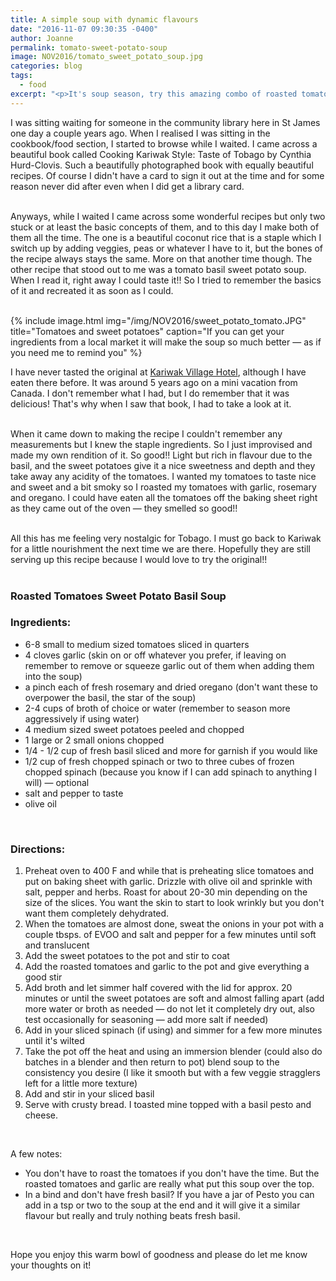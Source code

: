 ```yaml
---
title: A simple soup with dynamic flavours
date: "2016-11-07 09:30:35 -0400"
author: Joanne
permalink: tomato-sweet-potato-soup
image: NOV2016/tomato_sweet_potato_soup.jpg
categories: blog
tags:
  - food
excerpt: "<p>It's soup season, try this amazing combo of roasted tomatoes, basil and sweet potatoes</p>"
---
```


I was sitting waiting for someone in the community library here in St James one day a couple years ago. When I realised I was sitting in the cookbook/food section, I started to browse while I waited.  I came across a beautiful book called Cooking Kariwak Style: Taste of Tobago by Cynthia Hurd-Clovis.  Such a beautifully photographed book with equally beautiful recipes.  Of course I didn't have a card to sign it out at the time and for some reason never did after even when I did get a library card.  
<br>

Anyways, while I waited I came across some wonderful recipes but only two stuck or at least the basic concepts of them, and to this day I make both of them all the time.  The one is a beautiful coconut rice that is a staple which I switch up by adding veggies, peas or whatever I have to it, but the bones of the recipe always stays the same.   More on that another time though.  The other recipe that stood out to me was a tomato basil sweet potato soup.  When I read it, right away I could taste it!! So I tried to remember the basics of it and recreated it as soon as I could.
<br><br>

{% include image.html
            img="/img/NOV2016/sweet_potato_tomato.JPG"
            title="Tomatoes and sweet potatoes"
            caption="If you can get your ingredients from a local market it will make the soup so much better &mdash; as if you need me to remind you" %}

I have never tasted the original at [Kariwak Village Hotel](http://www.kariwak.com), although I have eaten there before. It was around 5 years ago on a mini vacation from Canada.  I don't remember what I had, but I do remember that it was delicious!  That's why when I saw that book, I had to take a look at it.  
<br>

When it came down to making the recipe I couldn't remember any measurements but I knew the staple ingredients.  So I just improvised and made my own rendition of it.  So good!! Light but rich in flavour due to the basil, and the sweet potatoes give it a nice sweetness and depth and they take away any acidity of the tomatoes.  I wanted my tomatoes to taste nice and sweet and a bit smoky so I roasted my tomatoes with garlic, rosemary and oregano. I could have eaten all the tomatoes off the baking sheet right as they came out of the oven &mdash; they smelled so good!!
<br><br>


All this has me feeling very nostalgic for Tobago.   I must go back to Kariwak for a little nourishment the next time we are there.  Hopefully they are still serving up this recipe because I would love to try the original!!
<br><br>

### Roasted Tomatoes Sweet Potato Basil Soup

### Ingredients:
* 6-8 small to medium sized tomatoes sliced in quarters
* 4 cloves garlic (skin on or off whatever you prefer, if leaving on remember to remove or squeeze garlic out of them when adding them into the soup)
* a pinch each of fresh rosemary and dried oregano (don't want these to overpower the basil, the star of the soup)
* 2-4 cups of broth of choice or water (remember to season more aggressively if using water)
* 4 medium sized sweet potatoes peeled and chopped
* 1 large or 2 small onions chopped
* 1/4 - 1/2 cup of fresh basil sliced and more for garnish if you would like
* 1/2 cup of fresh chopped spinach or two to three cubes of frozen chopped spinach (because you know if I can add spinach to anything I will) &mdash; optional
* salt and pepper to taste
* olive oil
<br>


### Directions:

1. Preheat oven to 400 F and while that is preheating slice tomatoes and put on baking sheet with garlic. Drizzle with olive oil and sprinkle with salt, pepper and herbs.  Roast for about 20-30 min depending on the size of the slices. You want the skin to start to look wrinkly but you don't want them completely dehydrated.
2. When the tomatoes are almost done, sweat the onions in your pot with a couple tbsps. of EVOO and salt and pepper for a few minutes until soft and translucent
3. Add the sweet potatoes to the pot and stir to coat
4. Add the roasted tomatoes and garlic to the pot and give everything a good stir
5. Add broth and let simmer half covered with the lid for approx. 20 minutes or until the sweet potatoes are soft and almost falling apart (add more water or broth as needed &mdash; do not let it completely dry out, also test occasionally for seasoning &mdash; add more salt if needed)
6. Add in your sliced spinach (if using) and simmer for a few more minutes until it's wilted
7. Take the pot off the heat and using an immersion blender (could also do batches in a blender and then return to pot) blend soup to the consistency you desire (I like it smooth but with a few veggie stragglers left for a little more texture)
8. Add and stir in your sliced basil
9. Serve with crusty bread. I toasted mine topped with a basil pesto and cheese.
<br>

A few notes:

* You don't have to roast the tomatoes if you don't have the time.  But the roasted tomatoes and garlic are really what put this soup over the top.  
* In a bind and don't have fresh basil? If you have a jar of Pesto you can add in a tsp or two to the soup at the end and it will give it a similar flavour but really and truly nothing beats fresh basil.
<br>

Hope you enjoy this warm bowl of goodness and please do let me know your thoughts on it!
